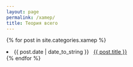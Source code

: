 ```yaml
---
layout: page
permalink: /xamep/
title: Теория всего
---
```


{% for post in site.categories.xamep %}
 <li><span>{{ post.date | date_to_string }}</span> &nbsp; <a href="{{ post.url }}">{{ post.title }}</a></li>
{% endfor %}
